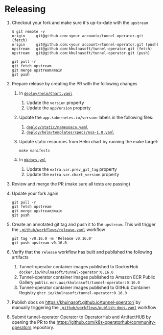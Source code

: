 # Releasing

1. Checkout your fork and make sure it's up-to-date with the `upstream`

   ```console
   $ git remote -v
   origin     git@github.com:<your account>/tunnel-operator.git (fetch)
   origin     git@github.com:<your account>/tunnel-operator.git (push)
   upstream   git@github.com:khulnasoft/tunnel-operator.git (fetch)
   upstream   git@github.com:khulnasoft/tunnel-operator.git (push)
   ```

   ```
   git pull -r
   git fetch upstream
   git merge upstream/main
   git push
   ```

2. Prepare release by creating the PR with the following changes
   1. In [`deploy/helm/Chart.yaml`]
      1. Update the `version` property
      2. Update the `appVersion` property
   2. Update the `app.kubernetes.io/version` labels in the following files:
      1. [`deploy/static/namespace.yaml`]
      2. [`deploy/helm/templates/specs/nsa-1.0.yaml`]
   3. Update static resources from Helm chart by running the make target:

      ```
      make manifests
      ```

   4. In [`mkdocs.yml`]
      1. Update the `extra.var.prev_git_tag` property
      2. Update the `extra.var.chart_version` property
3. Review and merge the PR (make sure all tests are passing)
4. Update your fork again

   ```
   git pull -r
   git fetch upstream
   git merge upstream/main
   git push
   ```

5. Create an annotated git tag and push it to the `upstream`. This will trigger the [`.github/workflows/release.yaml`] workflow

   ```
   git tag -v0.16.0 -m 'Release v0.16.0'
   git push upstream v0.16.0
   ```

6. Verify that the `release` workflow has built and published the following artifacts
   1. Tunnel-operator container images published to DockerHub
       `docker.io/khulnasoft/tunnel-operator:0.16.0`
   2. Tunnel-operator container images published to Amazon ECR Public Gallery
       `public.ecr.aws/khulnasoft/tunnel-operator:0.16.0`
   2. Tunnel-operator container images published to GitHub Container Registry
       `ghcr.io/khulnasoft/tunnel-operator:0.16.0`
7. Publish docs on <https://khulnasoft.github.io/tunnel-operator/> by manually triggering the [`.github/workflows/publish-docs.yaml`] workflow
8. Submit tunnel-operator Operator to OperatorHub and ArtifactHUB by opening the PR to the <https://github.com/k8s-operatorhub/community-operators> repository.

[`deploy/helm/Chart.yaml`]: ./deploy/helm/Chart.yaml
[`deploy/static/namespace.yaml`]: ./deploy/static/namespace.yaml
[`deploy/helm/templates/specs/nsa-1.0.yaml`]: ./deploy/helm/templates/specs/nsa-1.0.yaml
[`mkdocs.yml`]: ./mkdocs.yml
[`.github/workflows/release.yaml`]: ./.github/workflows/release.yaml
[`.github/workflows/publish-docs.yaml`]: ./.github/workflows/publish-docs.yaml
